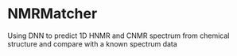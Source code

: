 # NMRMatcher
Using DNN to predict 1D HNMR and CNMR spectrum from chemical structure and compare with a known spectrum data
